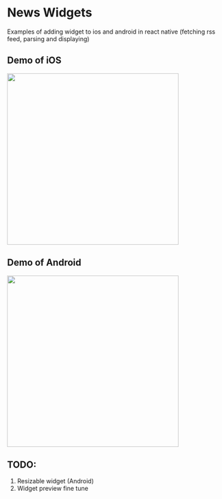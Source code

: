 # News Widgets 

Examples of adding widget to ios and android in react native (fetching rss feed, parsing and displaying)

## Demo of iOS
<img src="https://github.com/kyofight/react-native-news-widget/blob/main/assets/ios_widget_demo.gif?raw=true" width="400" />

## Demo of Android
<img src="https://github.com/kyofight/react-native-news-widget/blob/main/assets/android_widget_demo.gif?raw=true" width="400" />

## TODO:
1. Resizable widget (Android)
2. Widget preview fine tune
